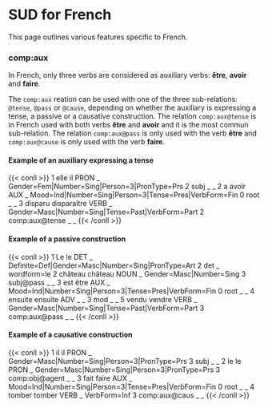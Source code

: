 # SUD for French

This page outlines various features specific to French.


### comp:aux
In French, only three verbs are considered as auxiliary verbs: **être**, **avoir** and **faire**. 

The `comp:aux` reation can be used with one of the three sub-relations: `@tense`, `@pass` or `@cause`, depending on whether the auxiliary is expressing a tense, a passive or a causative construction. The relation `comp:aux@tense` is in French used with both verbs **être** and **avoir** and it is the most commun sub-relation. The relation `comp:aux@pass` is only used with the verb **être** and `comp:aux@cause` is only used with the verb **faire**.


#### Example of an auxiliary expressing a tense
{{< conll >}}
1	elle	il	PRON	_	Gender=Fem|Number=Sing|Person=3|PronType=Prs	2	subj	_	_
2	a	avoir	AUX	_	Mood=Ind|Number=Sing|Person=3|Tense=Pres|VerbForm=Fin	0	root	_	_
3	disparu	disparaître	VERB	_	Gender=Masc|Number=Sing|Tense=Past|VerbForm=Part	2	comp:aux@tense	_	_
{{< /conll >}}

#### Example of a passive construction
{{< conll >}}
1	Le	le	DET	_	Definite=Def|Gender=Masc|Number=Sing|PronType=Art	2	det	_	wordform=le
2	château	château	NOUN	_	Gender=Masc|Number=Sing	3	subj@pass	_	_
3	est	être	AUX	_	Mood=Ind|Number=Sing|Person=3|Tense=Pres|VerbForm=Fin	0	root	_	_
4	ensuite	ensuite	ADV	_	_	3	mod	_	_
5	vendu	vendre	VERB	_	Gender=Masc|Number=Sing|Tense=Past|VerbForm=Part	3	comp:aux@pass	_	_
{{< /conll >}}

#### Example of a causative construction
{{< conll >}}
1	il	il	PRON	_	Gender=Masc|Number=Sing|Person=3|PronType=Prs	3	subj	_	_
2	le	le	PRON	_	Gender=Masc|Number=Sing|Person=3|PronType=Prs	3	comp:obj@agent	_	_
3	fait	faire	AUX	_	Mood=Ind|Number=Sing|Person=3|Tense=Pres|VerbForm=Fin	0	root	_	_
4	tomber	tomber	VERB	_	VerbForm=Inf	3	comp:aux@caus	_	_
{{< /conll >}}